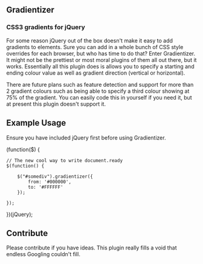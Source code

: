 
## Gradientizer
### CSS3 gradients for jQuery

For some reason jQuery out of the box doesn't make it easy to add gradients to elements. Sure you can add in a whole bunch of CSS style overrides for each browser, but who has time to do that? Enter Gradientizer. It might not be the prettiest or most moral plugins of them all out there, but it works. Essentially all this plugin does is allows you to specify a starting and ending colour value as well as gradient direction (vertical or horizontal).

There are future plans such as feature detection and support for more than 2 gradient colours such as being able to specify a third colour showing at 75% of the gradient. You can easily code this in yourself if you need it, but at present this plugin doesn't support it.

## Example Usage

Ensure you have included jQuery first before using Gradientizer.

(function($) {

	// The new cool way to write document.ready
	$(function() {

		$("#somediv").gradientizer({
			from: '#000000',
			to: '#FFFFFF'  
		});

	});
})(jQuery);

## Contribute

Please contribute if you have ideas. This plugin really fills a void that endless Googling couldn't fill.